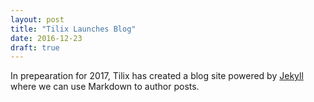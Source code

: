 ```yaml
---
layout: post
title: "Tilix Launches Blog"
date: 2016-12-23
draft: true
---
```


In prepearation for 2017, Tilix has created a blog site powered by [Jekyll](http://jekyllrb.com) where we can use Markdown to author posts.
